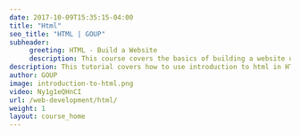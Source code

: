 ```yaml
---
date: 2017-10-09T15:35:15-04:00
title: "Html"
seo_title: "HTML | GOUP"
subheader:
     greeting: HTML - Build a Website
     description: This course covers the basics of building a website using HTML. Work your way through the videos/articles and I'll teach you everything you need to know to create a basic website!
description: This tutorial covers how to use introduction to html in HTML.
author: GOUP
image: introduction-to-html.png
video: Ny1g1eQHnCI
url: /web-development/html/
weight: 1
layout: course_home
---
```

